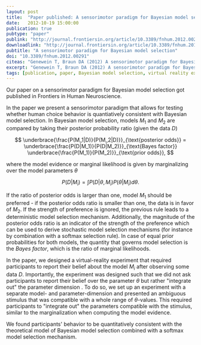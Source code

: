 ```yaml
---
layout: post
title:  "Paper published: A sensorimotor paradigm for Bayesian model selection"
date:   2012-10-19 15:00:00
publication: true
pubtype: "paper"
publink: "http://journal.frontiersin.org/article/10.3389/fnhum.2012.00291/"
downloadlink: "http://journal.frontiersin.org/article/10.3389/fnhum.2012.00291/pdf"
pubtitle: "A sensorimotor paradigm for Bayesian model selection"
doi: "10.3389/fnhum.2012.00291"
citeas: "Genewein T, Braun DA (2012) A sensorimotor paradigm for Bayesian model selection. Frontiers in Human Neuroscience 6:291. doi: 10.3389/fnhum.2012.00291"
excerpt: "Genewein T, Braun DA (2012) A sensorimotor paradigm for Bayesian model selection."
tags: [publication, paper, Bayesian model selection, virtual reality experiment]
---
```

Our paper on a sensorimotor paradigm for Bayesian model selection got published in Frontiers in Human Neuroscience.

In the paper we present a sensorimotor paradigm that allows for testing whether human choice behavior is quantiatively consistent with Bayesian model selection. In Bayesian model selection, models $M_1$ and $M_2$ are compared by taking their posterior probability ratio (given the data $D$)

$$
\underbrace{\frac{P(M_1|D)}{P(M_2|D)}}_{\text{posterior odds}} = \underbrace{\frac{P(D|M_1)}{P(D|M_2)}}_{\text{Bayes factor}} \underbrace{\frac{P(M_1)}{P(M_2)}}_{\text{prior odds}},
$$

where the model evidence or marginal likelihood is given by marginalizing over the model parameters $\theta$

$$
P(D|M_i)=\int P(D|\theta,M_i)P(\theta|M_i) d\theta.
$$

If the ratio of posterior odds is larger than one, model $M_1$ should be preferred - if the posterior odds ratio is smaller than one, the data is in favor of $M_2$.  If the strength of preference is ignored, the previous rule leads to a deterministic model selection mechanism. Additionally, the magnitude of the posterior odds ratio is an indicator of the strength of the preference which can be used to derive stochastic model selection mechanisms (for instance by combination with a softmax selection rule). In case of equal prior probabilities for both models, the quantity that governs model selection is the *Bayes factor*, which is the ratio of marginal likelihoods.

In the paper, we designed a virtual-reality experiment that required participants to report their belief about the model $M_i$ after observing some data $D$. Importantly, the experiment was designed such that we did not ask participants to report their belief over the parameter $\theta$ but rather "integrate out" the parameter dimension . To do so, we set up an experiment with a separate model- and parameter-dimension and presented an ambiguous stimulus that was compatible with a whole range of $\theta$-values. This required participants to "integrate out" the parameters compatible with the stimulus, similar to the marginalization when computing the model evidence.

We found participants' behavior to be quantitatively consistent with the theoretical model of Bayesian model selection combined with a softmax model selection mechanism.
